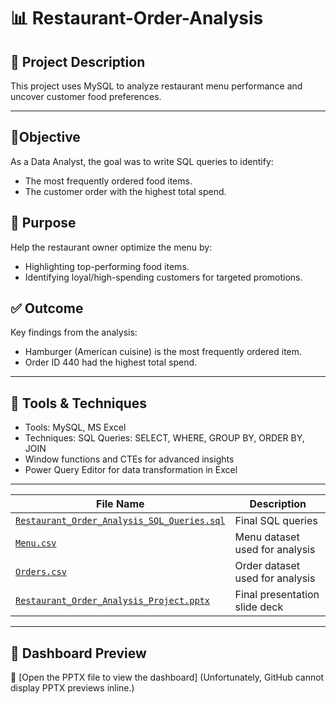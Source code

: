 # 📊 Restaurant-Order-Analysis
## 📝 Project Description
This project uses MySQL to analyze restaurant menu performance and uncover customer food preferences.

---

## 📌Objective
As a Data Analyst, the goal was to write SQL queries to identify:
- The most frequently ordered food items.
- The customer order with the highest total spend.

## 🎯 Purpose
Help the restaurant owner optimize the menu by:
- Highlighting top-performing food items.
- Identifying loyal/high-spending customers for targeted promotions.



## ✅ Outcome
Key findings from the analysis:
- Hamburger (American cuisine) is the most frequently ordered item.
- Order ID 440 had the highest total spend.



---

## 🧰 Tools & Techniques
- Tools: MySQL, MS Excel
- Techniques: SQL Queries: SELECT, WHERE, GROUP BY, ORDER BY, JOIN
- Window functions and CTEs for advanced insights
- Power Query Editor for data transformation in Excel

---

| File Name                                                                                                                                                                   | Description                     |
| --------------------------------------------------------------------------------------------------------------------------------------------------------------------------- | ------------------------------- |
| [`Restaurant_Order_Analysis_SQL_Queries.sql`](https://github.com/iNish27/Restaurant-Order-Analysis-SQL-Project/blob/main/Restaurant%20Order%20Analysis%20SQL%20Queries.sql) | Final SQL queries               |
| [`Menu.csv`](https://github.com/iNish27/Restaurant-Order-Analysis-SQL-Project/blob/main/Menu.csv)                                                                           | Menu dataset used for analysis  |
| [`Orders.csv`](https://github.com/iNish27/Restaurant-Order-Analysis-SQL-Project/blob/main/Orders.csv)                                                                       | Order dataset used for analysis |
| [`Restaurant_Order_Analysis_Project.pptx`](https://github.com/iNish27/Restaurant-Order-Analysis-SQL-Project/blob/main/Restaurant_Order_Analysis_Project.pptx)               | Final presentation slide deck   |


---

## 📸 Dashboard Preview
📎 [Open the PPTX file to view the dashboard]
(Unfortunately, GitHub cannot display PPTX previews inline.)

